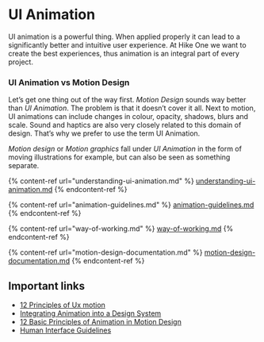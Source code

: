 # UI Animation

UI animation is a powerful thing. When applied properly it can lead to a significantly better and intuitive user experience. At Hike One we want to create the best experiences, thus animation is an integral part of every project.

### **UI Animation vs Motion Design**

Let’s get one thing out of the way first. _Motion Design_ sounds way better than _UI Animation_. The problem is that it doesn’t cover it all. Next to motion, UI animations can include changes in colour, opacity, shadows, blurs and scale. Sound and haptics are also very closely related to this domain of design. That’s why we prefer to use the term UI Animation.

_Motion design_ or _Motion graphics_ fall under _UI Animation_ in the form of moving illustrations for example, but can also be seen as something separate.



{% content-ref url="understanding-ui-animation.md" %}
[understanding-ui-animation.md](understanding-ui-animation.md)
{% endcontent-ref %}

{% content-ref url="animation-guidelines.md" %}
[animation-guidelines.md](animation-guidelines.md)
{% endcontent-ref %}

{% content-ref url="way-of-working.md" %}
[way-of-working.md](way-of-working.md)
{% endcontent-ref %}

{% content-ref url="motion-design-documentation.md" %}
[motion-design-documentation.md](motion-design-documentation.md)
{% endcontent-ref %}

## Important links

* [12 Principles of Ux motion](https://medium.com/ux-in-motion/creating-usability-with-motion-the-ux-in-motion-manifesto-a87a4584ddc)
* [Integrating Animation into a Design System](http://alistapart.com/article/integrating-animation-into-a-design-system)
* [12 Basic Principles of Animation in Motion Design](http://www.howdesign.com/web-design-resources-technology/12-basic-principles-animation-motion-design/)
* [Human Interface Guidelines](https://developer.apple.com/ios/human-interface-guidelines/visual-design/animation/)

